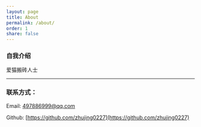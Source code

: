 ```yaml
---
layout: page
title: About
permalink: /about/
order: 1
share: false
---
```


### 自我介绍

爱猫搬砖人士

--------

### 联系方式：

Email: 497886999@qq.com

Github: [https://github.com/zhujing0227](https://github.com/zhujing0227)
